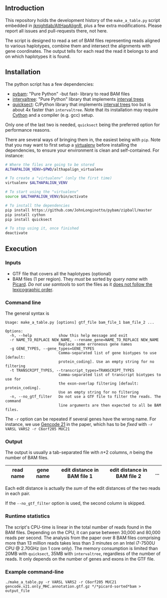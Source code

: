 ## Introduction

This repository holds the development history of the `make_a_table.py`
script embedded in
[jknightlab/AltHapAlignR](https://github.com/jknightlab/AltHapAlignR/tree/master/inst/scripts),
plus a few extra modifications.
Please report all issues and pull-requests there, not here.

The script is designed to read a set of BAM files representing reads
aligned to various haplotypes, combine them and intersect the alignments
with gene coordinates. The output tells for each read the read it belongs
to and on which haplotypes it is found.

## Installation

The python script has a few dependencies:

* [pybam](https://github.com/JohnLonginotto/pybam): "Pure Python" -but
  fast- library to read BAM files
* [intervaltree](https://pypi.python.org/pypi/intervaltree): "Pure Python"
  library that implements [interval trees](https://en.wikipedia.org/wiki/Interval_tree)
* [quicksect](https://pypi.python.org/pypi/quicksect): C/Python library
  that implements [interval trees](https://en.wikipedia.org/wiki/Interval_tree)
  too but is about 4x faster than `intervaltree`. Note that its
  installation may require [Cython](https://pypi.python.org/pypi/Cython)
  and a compiler (e.g. gcc) setup.

Only one of the last two is needed, `quicksect` being the preferred
option for performance reasons.

There are several ways of bringing them in, the easiest being with `pip`.
Note that you may want to first setup a [virtualenv](https://virtualenv.pypa.io)
before installing the dependencies, to ensure your environment is clean and
self-contained. For instance:

```sh
# Where the files are going to be stored
ALTHAPALIGN_VENV=$PWD/althapalign_virtualenv

# To create a "virtualenv" (only the first time)
virtualenv $ALTHAPALIGN_VENV

# To start using the "virtualenv"
source $ALTHAPALIGN_VENV/bin/activate

# To install the dependencies
pip install https://github.com/JohnLonginotto/pybam/zipball/master
pip install cython
pip install quicksect

# To stop using it, once finished
deactivate
```


## Execution

### Inputs

* GTF file that covers all the haplotypes (optional)
* BAM files (1 per region). They *must* be sorted by *query name* with
  [Picard](http://broadinstitute.github.io/picard/). *Do not use samtools*
  to sort the files as it [does not follow the lexicographic
  order](https://github.com/samtools/hts-specs/issues/5).

### Command line

The general syntax is

```
Usage: make_a_table.py [options] gtf_file bam_file_1 bam_file_2 ...

Options:
  -h, --help            show this help message and exit
  -r NAME_TO_REPLACE NEW_NAME, --rename_gene=NAME_TO_REPLACE NEW_NAME
                        Replace some erroneous gene names
  -g GENE_TYPES, --gene_types=GENE_TYPES
                        Comma-separated list of gene biotypes to use [default:
                        protein_coding]. Use an empty string for no filtering
  -t TRANSCRIPT_TYPES, --transcript_types=TRANSCRIPT_TYPES
                        Comma-separated list of transcript biotypes to use for
                        the exon-overlap filtering [default: protein_coding].
                        Use an empty string for no filtering
  -n, --no_gtf_filter   Do not use a GTF file to filter the reads. The command
                        line arguments are then expected to all be BAM files.
```

The `-r` option can be repeated if several genes have the wrong name. For
instance, we use [Gencode
21](https://www.gencodegenes.org/releases/21.html) in the paper, which has
to be _fixed_ with `-r VARSL VARS2 -r C6orf205 MUC21`

### Output

The output is usually a tab-separated file with _n_+2 columns, _n_ being the number
of BAM files.

| read name | gene name | edit distance in BAM file 1 | edit distance in BAM file 2 | ... |
| --------- | --------- | --------------------------- | --------------------------- | --- |

Each edit distance is actually the _sum_ of the edit distances of the two
reads in each pair.

If the `--no_gtf_filter` option is used, the second column is skipped.

### Runtime statistics

The script's CPU-time is linear in the total number of reads
found in the BAM files. Depending on the CPU, it can parse between 30,000
and 80,000 reads per second. The analysis from the paper over 8 BAM files
comprising more than 13 million reads takes less than 3 minutes on an Intel i7-7500U
CPU @ 2.70GHz (on 1 core only). The memory consumption is limited than 20MB
with `quicksect`, 35MB with `intervaltree`, regardless of the number of reads.
It only depends on the number of genes and exons in the GTF file.

### Example command-line

```
./make_a_table.py -r VARSL VARS2 -r C6orf205 MUC21 gencode.v21.only_MHC.annotation.gtf.gz */*picard-sorted*bam > output_file
```
